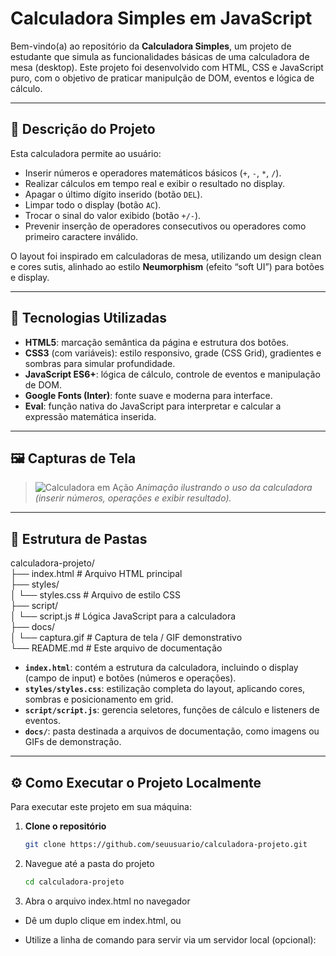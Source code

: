 # Calculadora Simples em JavaScript

Bem-vindo(a) ao repositório da **Calculadora Simples**, um projeto de estudante que simula as funcionalidades básicas de uma calculadora de mesa (desktop). Este projeto foi desenvolvido com HTML, CSS e JavaScript puro, com o objetivo de praticar manipulção de DOM, eventos e lógica de cálculo.

---

## 🚀 Descrição do Projeto

Esta calculadora permite ao usuário:
- Inserir números e operadores matemáticos básicos (`+`, `-`, `*`, `/`).
- Realizar cálculos em tempo real e exibir o resultado no display.
- Apagar o último dígito inserido (botão `DEL`).
- Limpar todo o display (botão `AC`).
- Trocar o sinal do valor exibido (botão `+/-`).
- Prevenir inserção de operadores consecutivos ou operadores como primeiro caractere inválido.

O layout foi inspirado em calculadoras de mesa, utilizando um design clean e cores sutis, alinhado ao estilo **Neumorphism** (efeito “soft UI”) para botões e display.

---

## 🎨 Tecnologias Utilizadas

- **HTML5**: marcação semântica da página e estrutura dos botões.
- **CSS3** (com variáveis): estilo responsivo, grade (CSS Grid), gradientes e sombras para simular profundidade.
- **JavaScript ES6+**: lógica de cálculo, controle de eventos e manipulação de DOM.
- **Google Fonts (Inter)**: fonte suave e moderna para interface.
- **Eval**: função nativa do JavaScript para interpretar e calcular a expressão matemática inserida.

---

## 🖼️ Capturas de Tela

> ![Calculadora em Ação](./docs/captura.gif)
> *Animação ilustrando o uso da calculadora (inserir números, operações e exibir resultado).*

---

## 📂 Estrutura de Pastas

calculadora-projeto/   
├── index.html # Arquivo HTML principal   
├── styles/   
│ └── styles.css # Arquivo de estilo CSS   
├── script/   
│ └── script.js # Lógica JavaScript para a calculadora   
├── docs/   
│ └── captura.gif # Captura de tela / GIF demonstrativo   
└── README.md # Este arquivo de documentação   


- **`index.html`**: contém a estrutura da calculadora, incluindo o display (campo de input) e botões (números e operações).
- **`styles/styles.css`**: estilização completa do layout, aplicando cores, sombras e posicionamento em grid.
- **`script/script.js`**: gerencia seletores, funções de cálculo e listeners de eventos.
- **`docs/`**: pasta destinada a arquivos de documentação, como imagens ou GIFs de demonstração.

---

## ⚙️ Como Executar o Projeto Localmente

Para executar este projeto em sua máquina:

1. **Clone o repositório**  
   ```bash
   git clone https://github.com/seuusuario/calculadora-projeto.git

2. Navegue até a pasta do projeto
    ```bash
   cd calculadora-projeto

3. Abra o arquivo index.html no navegador

- Dê um duplo clique em index.html, ou

- Utilize a linha de comando para servir via um servidor local (opcional):
